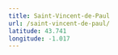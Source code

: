 ```yaml
---
title: Saint-Vincent-de-Paul
url: /saint-vincent-de-paul/
latitude: 43.741
longitude: -1.017
---
```

